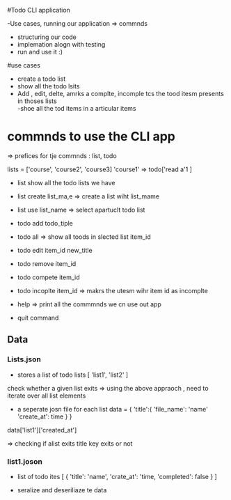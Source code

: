 #Todo CLI application

-Use cases, running our application => commnds
- structuring our code
- implemation alogn with testing
- run and use it :)


#use cases
- create a todo list
- show all the todo lsits
- Add , edit, delte, amrks a complte, incomple tcs
the tood itesm presents in thoses lists\
-shoe all the tod items in a articular items


# commnds to use the CLI app

=> prefices for tje commnds : list, todo

lists = ['course', 'course2', 'course3]
'course1' => todo['read a'1  ]
- list show all the todo lists we have
- list create list_ma,e => create a list wiht list_mame
- list use list_name => select apartuclt todo list

-  todo add todo_tiple
- todo all => show all toods in slected list item_id
- todo edit item_id  new_title
- todo remove item_id
- todo compete item_id
- todo incoplte item_id => makrs the utesm wihr item id as incomplte

- help => print all the commmnds we cn use out app
- quit command

## Data

### Lists.json
- stores a list of todo lists
[
    'list1',
    'list2'
]

check whether a given list exits
=> using the above appraoch , need to iterate over all list elements

- a seperate josn file for each list
data = {
    'title':{
        'file_name': 'name'
        'create_at': time
    }
}

data['list1']['created_at']

=> checking if alist exits title key exits or not

### list1.joson 

- list of todo ites
[
    {
        'title': 'name',
        'crate_at': 'time,
        'completed': false
    }
]

-  seralize and deseriliaze te data








